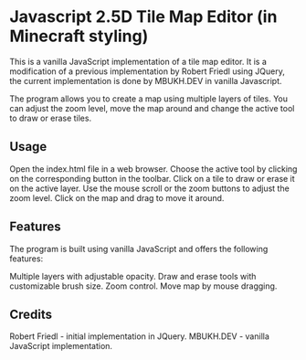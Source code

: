 # Javascript 2.5D Tile Map Editor (in Minecraft styling)

This is a vanilla JavaScript implementation of a tile map editor. It is a modification of a previous implementation by Robert Friedl using JQuery, the current implementation is done by MBUKH.DEV in vanilla Javascript.

The program allows you to create a map using multiple layers of tiles. You can adjust the zoom level, move the map around and change the active tool to draw or erase tiles.

## Usage

Open the index.html file in a web browser.
Choose the active tool by clicking on the corresponding button in the toolbar.
Click on a tile to draw or erase it on the active layer.
Use the mouse scroll or the zoom buttons to adjust the zoom level.
Click on the map and drag to move it around.

## Features

The program is built using vanilla JavaScript and offers the following features:

Multiple layers with adjustable opacity.
Draw and erase tools with customizable brush size.
Zoom control.
Move map by mouse dragging.

## Credits

Robert Friedl - initial implementation in JQuery.
MBUKH.DEV - vanilla JavaScript implementation.
